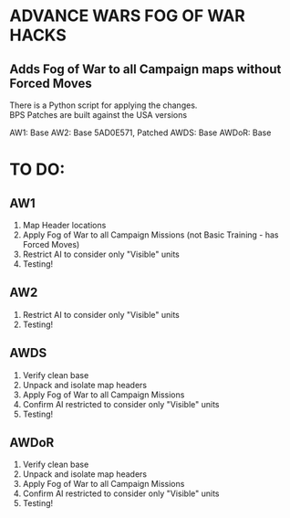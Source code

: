 # ADVANCE WARS FOG OF WAR HACKS
## Adds Fog of War to all Campaign maps without Forced Moves
There is a Python script for applying the changes.        
BPS Patches are built against the USA versions

AW1: Base
AW2: Base 5AD0E571, Patched
AWDS: Base
AWDoR: Base

# TO DO:
## AW1
1. Map Header locations
2. Apply Fog of War to all Campaign Missions (not Basic Training - has Forced Moves)
3. Restrict AI to consider only "Visible" units
4. Testing!

## AW2
1. Restrict AI to consider only "Visible" units
2. Testing!

## AWDS
1. Verify clean base
2. Unpack and isolate map headers
3. Apply Fog of War to all Campaign Missions
4. Confirm AI restricted to consider only "Visible" units
5. Testing!

## AWDoR
1. Verify clean base
2. Unpack and isolate map headers
3. Apply Fog of War to all Campaign Missions
4. Confirm AI restricted to consider only "Visible" units
5. Testing!
